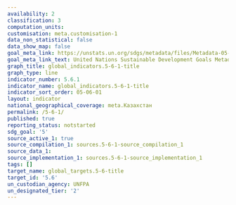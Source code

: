 ```yaml
---
availability: 2
classification: 3
computation_units:
customisation: meta.customisation-1
data_non_statistical: false
data_show_map: false
goal_meta_link: https://unstats.un.org/sdgs/metadata/files/Metadata-05-06-01.pdf
goal_meta_link_text: United Nations Sustainable Development Goals Metadata (pdf 634kB)
graph_title: global_indicators.5-6-1-title
graph_type: line
indicator_number: 5.6.1
indicator_name: global_indicators.5-6-1-title
indicator_sort_order: 05-06-01
layout: indicator
national_geographical_coverage: meta.Казахстан
permalink: /5-6-1/
published: true
reporting_status: notstarted
sdg_goal: '5'
source_active_1: true
source_compilation_1: sources.5-6-1-source_compilation_1
source_data_1:
source_implementation_1: sources.5-6-1-source_implementation_1
tags: []
target_name: global_targets.5-6-title
target_id: '5.6'
un_custodian_agency: UNFPA
un_designated_tier: '2'
---
```

